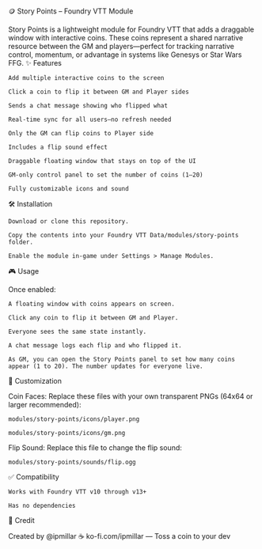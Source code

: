 🪙 Story Points – Foundry VTT Module

Story Points is a lightweight module for Foundry VTT that adds a draggable window with interactive coins. These coins represent a shared narrative resource between the GM and players—perfect for tracking narrative control, momentum, or advantage in systems like Genesys or Star Wars FFG.
✨ Features

    Add multiple interactive coins to the screen

    Click a coin to flip it between GM and Player sides

    Sends a chat message showing who flipped what

    Real-time sync for all users—no refresh needed

    Only the GM can flip coins to Player side

    Includes a flip sound effect

    Draggable floating window that stays on top of the UI

    GM-only control panel to set the number of coins (1–20)

    Fully customizable icons and sound

🛠️ Installation

    Download or clone this repository.

    Copy the contents into your Foundry VTT Data/modules/story-points folder.

    Enable the module in-game under Settings > Manage Modules.

🎮 Usage

Once enabled:

    A floating window with coins appears on screen.

    Click any coin to flip it between GM and Player.

    Everyone sees the same state instantly.

    A chat message logs each flip and who flipped it.

    As GM, you can open the Story Points panel to set how many coins appear (1 to 20). The number updates for everyone live.

🎨 Customization

Coin Faces:
Replace these files with your own transparent PNGs (64x64 or larger recommended):

    modules/story-points/icons/player.png

    modules/story-points/icons/gm.png

Flip Sound:
Replace this file to change the flip sound:

    modules/story-points/sounds/flip.ogg

✅ Compatibility

    Works with Foundry VTT v10 through v13+

    Has no dependencies

🙌 Credit

Created by @ipmillar
☕ ko-fi.com/ipmillar — Toss a coin to your dev

